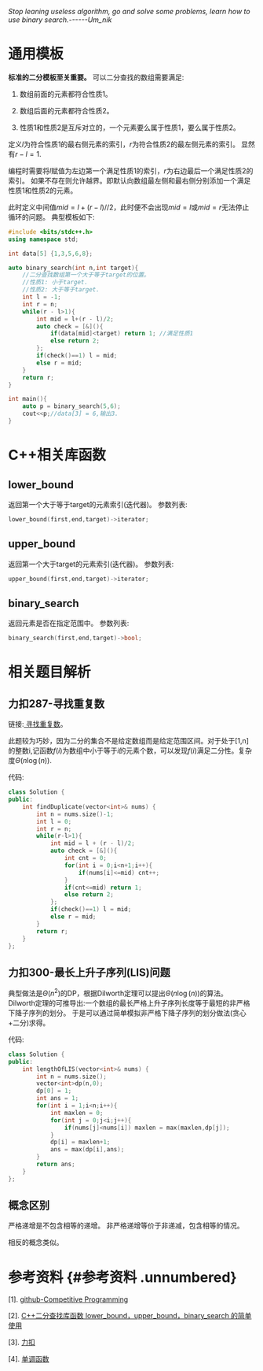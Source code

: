 *Stop leaning useless algorithm, go and solve some problems, learn how
to use binary search.------Um_nik*

# 通用模板

**标准的二分模板至关重要。** 可以二分查找的数组需要满足:

1.  数组前面的元素都符合性质1。

2.  数组后面的元素都符合性质2。

3.  性质1和性质2是互斥对立的，一个元素要么属于性质1，要么属于性质2。

定义$l$为符合性质1的最右侧元素的索引，$r$为符合性质2的最左侧元素的索引。
显然有$r - l = 1.$

编程时需要将$l$赋值为左边第一个满足性质1的索引，$r$为右边最后一个满足性质2的索引。
如果不存在则允许越界。即默认向数组最左侧和最右侧分别添加一个满足性质1和性质2的元素。

此时定义中间值$mid = l + (r - l)//2$，此时便不会出现$mid = l$或$mid = r$无法停止循环的问题。
典型模板如下:

``` {.c++ language="c++"}
#include <bits/stdc++.h>
using namespace std;

int data[5] {1,3,5,6,8};

auto binary_search(int n,int target){
    //二分查找数组第一个大于等于target的位置。
    //性质1: 小于target.
    //性质2: 大于等于target.
    int l = -1;
    int r = n;
    while(r - l>1){
        int mid = l+(r - l)/2;
        auto check = [&](){
            if(data[mid]<target) return 1; //满足性质1
            else return 2;
        };
        if(check()==1) l = mid;
        else r = mid;
    }
    return r;
}

int main(){
    auto p = binary_search(5,6);
    cout<<p;//data[3] = 6,输出3.
}
```

# C++相关库函数

## lower_bound

返回第一个大于等于target的元素索引(迭代器)。 参数列表:

``` {.c++ language="c++"}
lower_bound(first,end,target)->iterator;
```

## upper_bound

返回第一个大于target的元素索引(迭代器)。 参数列表:

``` {.c++ language="c++"}
upper_bound(first,end,target)->iterator;
```

## binary_search

返回元素是否在指定范围中。 参数列表:

``` {.c++ language="c++"}
binary_search(first,end,target)->bool;
```

# 相关题目解析

## 力扣287-寻找重复数

链接:[
寻找重复数](https://leetcode.cn/problems/find-the-duplicate-number/)。

此题较为巧妙，因为二分的集合不是给定数组而是给定范围区间。对于处于\[1,n\]的整数i,记函数$f(i)$为数组中小于等于$i$的元素个数，可以发现$f(i)$满足二分性。复杂度$\Theta(n\log(n))$.

代码:

``` {.c++ language="c++"}
class Solution {
public:
    int findDuplicate(vector<int>& nums) {
        int n = nums.size()-1;
        int l = 0;
        int r = n;
        while(r-l>1){
            int mid = l + (r - l)/2;
            auto check = [&](){
                int cnt = 0;
                for(int i = 0;i<n+1;i++){
                    if(nums[i]<=mid) cnt++;
                }
                if(cnt<=mid) return 1;
                else return 2;
            };
            if(check()==1) l = mid;
            else r = mid;
        }
        return r;
    }
};
```

## 力扣300-最长上升子序列(LIS)问题

典型做法是$\Theta(n^2)$的DP，根据Dilworth定理可以提出$\Theta(n\log(n))$的算法。
Dilworth定理的可推导出:一个数组的最长严格上升子序列长度等于最短的非严格下降子序列的划分。
于是可以通过简单模拟非严格下降子序列的划分做法(贪心+二分)求得。

代码:

``` {.c++ language="c++"}
class Solution {
public:
    int lengthOfLIS(vector<int>& nums) {
        int n = nums.size();
        vector<int>dp(n,0);
        dp[0] = 1;
        int ans = 1;
        for(int i = 1;i<n;i++){
            int maxlen = 0;
            for(int j = 0;j<i;j++){
                if(nums[j]<nums[i]) maxlen = max(maxlen,dp[j]);
            }
            dp[i] = maxlen+1;
            ans = max(dp[i],ans);
        }
        return ans;
    }
};
```

## 概念区别

严格递增是不包含相等的递增。 非严格递增等价于非递减，包含相等的情况。

相反的概念类似。

# 参考资料 {#参考资料 .unnumbered}

\[1\]. [github-Competitive
Programming](https://github.com/JatinDholakia/Competitive-Programming)

\[2\]. [C++二分查找库函数 lower_bound，upper_bound，binary_search
的简单使用](https://blog.csdn.net/weixin_44176696/article/details/104200660)

\[3\]. [力扣](https://leetcode.cn/)

\[4\].
[单调函数](https://www.wikiwand.com/zh-sg/%E5%8D%95%E8%B0%83%E5%87%BD%E6%95%B0)
